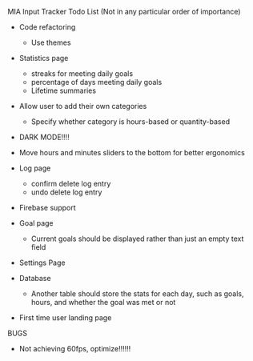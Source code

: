 MIA Input Tracker Todo List (Not in any particular order of importance)

- Code refactoring
    - Use themes
    
- Statistics page
    - streaks for meeting daily goals
    - percentage of days meeting daily goals
    - Lifetime summaries
 - Allow user to add their own categories
    - Specify whether category is hours-based or quantity-based
- DARK MODE!!!!
- Move hours and minutes sliders to the bottom for better ergonomics
- Log page
    - confirm delete log entry
    - undo delete log entry
- Firebase support
- Goal page
    - Current goals should be displayed rather than just an empty text field
- Settings Page
- Database
    - Another table should store the stats for each day, such as
    goals, hours, and whether the goal was met or not
- First time user landing page
    
BUGS
- Not achieving 60fps, optimize!!!!!!

